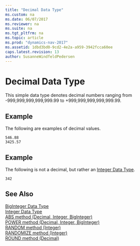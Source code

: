 ```yaml
---
title: "Decimal Data Type"
ms.custom: na
ms.date: 06/07/2017
ms.reviewer: na
ms.suite: na
ms.tgt_pltfrm: na
ms.topic: article
ms.prod: "dynamics-nav-2017"
ms.assetid: 1dbd3bd0-9cd2-4e2a-a959-3942fcca60ee
caps.latest.revision: 13
author: SusanneWindfeldPedersen
---
```

# Decimal Data Type
This simple data type denotes decimal numbers ranging from -999,999,999,999,999.99 to +999,999,999,999,999.99.  

## Example  
 The following are examples of decimal values.  

```  
546.88  
3425.57  
```  

## Example  
 The following is not a decimal, but rather an [Integer Data Type](devenv-integer-data-type.md).  

```  
342  
```  

## See Also  
 [BigInteger Data Type](devenv-biginteger-data-type.md)   
 [Integer Data Type](devenv-integer-data-type.md)   
 [ABS method (Decimal, Integer, BigInteger)](../methods/devenv-abs-method-decimal-integer-biginteger.md)   
 [POWER method (Decimal, Integer, BigInteger)](../methods/devenv-power-method-decimal-integer-biginteger.md)   
 [RANDOM method (Integer)](../methods/devenv-random-method-integer.md)   
 [RANDOMIZE method (Integer)](../methods/devenv-randomize-method-integer.md)   
 [ROUND method (Decimal)](../methods/devenv-round-method-decimal.md)
